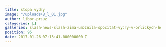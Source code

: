 ```yaml
---
title: stopa vydry
image: "/uploads/B_l_01.jpg"
author: libor-prauz
categories: []
galleries: slash-news-slash-zima-umoznila-spocitat-vydry-v-orlickych-horach
position: 95
date: 2017-01-26 07:13:41.000000000 Z
---
```

